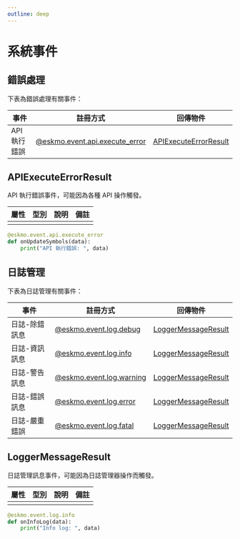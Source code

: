 ```yaml
---
outline: deep
---
```


# 系統事件

## 錯誤處理

下表為錯誤處理有關事件：

| 事件         | 註冊方式                            | 回傳物件                                        |
|--------------|-------------------------------------|-------------------------------------------------|
| API 執行錯誤 | [@eskmo.event.api.execute_error](/) | [APIExecuteErrorResult](#APIExecuteErrorResult) |

## APIExecuteErrorResult

API 執行錯誤事件，可能因為各種 API 操作觸發。

| 屬性 | 型別 | 說明 | 備註 |
|:----:|:----:|------|------|
|      |      |      |      |

```python
@eskmo.event.api.execute_error
def onUpdateSymbols(data):
    print("API 執行錯誤: ", data)
```

## 日誌管理

下表為日誌管理有關事件：

| 事件          | 註冊方式                      | 回傳物件                                    |
|---------------|-------------------------------|---------------------------------------------|
| 日誌-除錯訊息 | [@eskmo.event.log.debug](/)   | [LoggerMessageResult](#LoggerMessageResult) |
| 日誌-資訊訊息 | [@eskmo.event.log.info](/)    | [LoggerMessageResult](#LoggerMessageResult) |
| 日誌-警告訊息 | [@eskmo.event.log.warning](/) | [LoggerMessageResult](#LoggerMessageResult) |
| 日誌-錯誤訊息 | [@eskmo.event.log.error](/)   | [LoggerMessageResult](#LoggerMessageResult) |
| 日誌-嚴重錯誤 | [@eskmo.event.log.fatal](/)   | [LoggerMessageResult](#LoggerMessageResult) |

## LoggerMessageResult

日誌管理訊息事件，可能因為日誌管理器操作而觸發。

| 屬性 | 型別 | 說明 | 備註 |
|:----:|:----:|------|------|
|      |      |      |      |

```python
@eskmo.event.log.info
def onInfoLog(data):
    print("Info log: ", data)
```